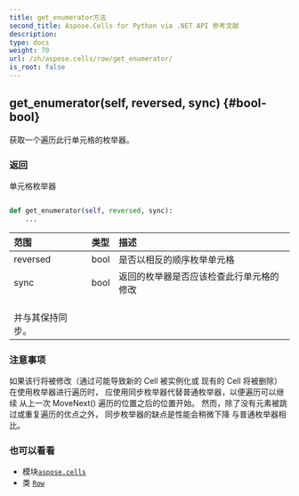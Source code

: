 ```yaml
---
title: get_enumerator方法
second_title: Aspose.Cells for Python via .NET API 参考文献
description:
type: docs
weight: 70
url: /zh/aspose.cells/row/get_enumerator/
is_root: false
---
```

##  get_enumerator(self, reversed, sync) {#bool-bool}
获取一个遍历此行单元格的枚举器。


### 返回

单元格枚举器


```python

def get_enumerator(self, reversed, sync):
    ...
```


|范围|类型|描述|
| :- | :- | :- |
| reversed | bool |是否以相反的顺序枚举单元格|
| sync | bool |返回的枚举器是否应该检查此行单元格的修改<br/>并与其保持同步。|
### 注意事项

如果该行将被修改（通过可能导致新的 Cell 被实例化或
现有的 Cell 将被删除）在使用枚举器进行遍历时，
应使用同步枚举器代替普通枚举器，以便遍历可以继续
从上一次 MoveNext() 遍历的位置之后的位置开始。
然而，除了没有元素被跳过或重复遍历的优点之外，
同步枚举器的缺点是性能会稍微下降
与普通枚举器相比。


### 也可以看看
* 模块[`aspose.cells`](../../)
* 类 [`Row`](/cells/python-net/zh/aspose.cells/row)
